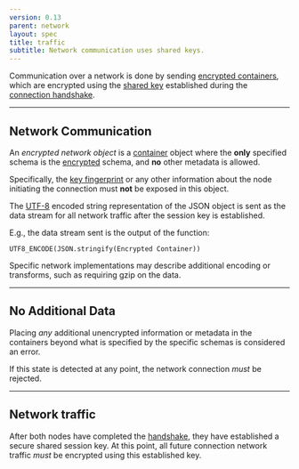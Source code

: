 ```yaml
---
version: 0.13
parent: network
layout: spec
title: traffic
subtitle: Network communication uses shared keys.
---
```



Communication over a network is done by sending
[encrypted containers](../../core/encrypted), which are
encrypted using the [shared key](./shared_key)
established during the [connection handshake](./handshake).

---

## Network Communication

An *encrypted network object* is a [container](../../core/container)
object where the **only** specified schema is the
[encrypted](../../core/encrypted) schema, and **no**
other metadata is allowed.

Specifically, the [key fingerprint](../../core/cryptography#key-fingerprint)
or any other information about the node initiating the connection
must **not** be exposed in this object.

The [UTF-8][w_utf8] encoded string representation of the JSON object
is sent as the data stream for all network traffic after the session
key is established.

E.g., the data stream sent is the output of the function:

	UTF8_ENCODE(JSON.stringify(Encrypted Container))

Specific network implementations may describe additional encoding
or transforms, such as requiring gzip on the data.

---

## No Additional Data

Placing *any* additional unencrypted information or metadata 
in the containers beyond what is specified by the specific schemas
is considered an error.

If this state is detected at any point, the network connection *must*
be rejected.

---

## Network traffic

After both nodes have completed the [handshake](./handshake), they
have established a secure shared session key. At this point, all future
connection network traffic *must* be encrypted using this established key.


[w_utf8]: https://en.wikipedia.org/wiki/UTF-8
